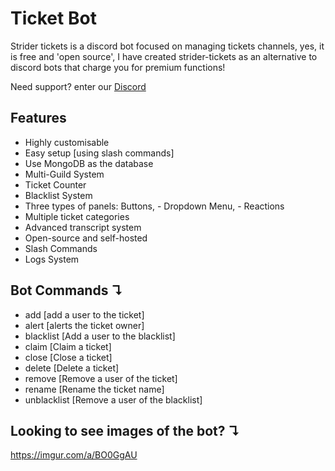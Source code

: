 # Ticket Bot

Strider tickets is a discord bot focused on managing tickets channels, yes, it is free and 'open source', I have created strider-tickets as an alternative to discord bots that charge you for premium functions!

Need support? enter our [Discord](https://strider.cloud)

## Features
- Highly customisable
- Easy setup [using slash commands]
- Use MongoDB as the database
- Multi-Guild System
- Ticket Counter
- Blacklist System
- Three types of panels: Buttons, - Dropdown Menu, - Reactions
- Multiple ticket categories
- Advanced transcript system
- Open-source and self-hosted
- Slash Commands
- Logs System

## Bot Commands ↴
- add [add a user to the ticket]
- alert [alerts the ticket owner]
- blacklist [Add a user to the blacklist]
- claim [Claim a ticket] 
- close [Close a ticket]
- delete [Delete a ticket]
- remove [Remove a user of the ticket]
- rename [Rename the ticket name]
- unblacklist [Remove a user of the blacklist]

## Looking to see images of the bot? ↴
https://imgur.com/a/BO0GgAU
